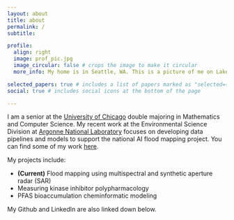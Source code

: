 ```yaml
---
layout: about
title: about
permalink: /
subtitle: 

profile:
  align: right
  image: prof_pic.jpg
  image_circular: false # crops the image to make it circular
  more_info: My home is in Seattle, WA. This is a picture of me on Lake Washington embracing the cold and the rain.

selected_papers: true # includes a list of papers marked as "selected={true}"
social: true # includes social icons at the bottom of the page

---
```


I am a senior at the [University of Chicago](https://uchicago.edu/) double majoring in Mathematics and Computer Science. My recent work at the Environmental Science Division at [Argonne National Laboratory](https://www.anl.gov/) focuses on developing data pipelines and models to support the national AI flood mapping project. You can find some of my work [here](https://github.com/davdma).

My projects include:
* **(Current)** Flood mapping using multispectral and synthetic aperture radar (SAR)
* Measuring kinase inhibitor polypharmacology
* PFAS bioaccumulation cheminformatic modeling

My Github and LinkedIn are also linked down below.
